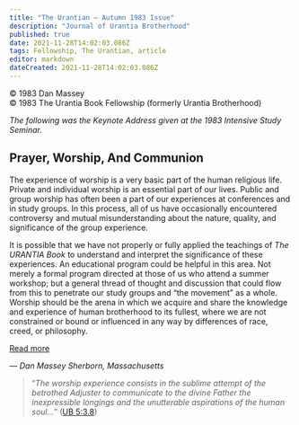 ```yaml
---
title: "The Urantian — Autumn 1983 Issue"
description: "Journal of Urantia Brotherhood"
published: true
date: 2021-11-28T14:02:03.086Z
tags: Fellowship, The Urantian, article
editor: markdown
dateCreated: 2021-11-28T14:02:03.086Z
---
```


<p class="v-card v-sheet theme--light grey lighten-3 px-2">© 1983 Dan Massey<br>© 1983 The Urantia Book Fellowship (formerly Urantia Brotherhood)</p>

_The following was the Keynote Address given at the 1983 Intensive Study Seminar._

## Prayer, Worship, And Communion

The experience of worship is a very basic part of the human religious life. Private and individual worship is an essential part of our lives. Public and group worship has often been a part of our experiences at conferences and in study groups. In this process, all of us have occasionally encountered controversy and mutual misunderstanding about the nature, quality, and significance of the group experience.

It is possible that we have not properly or fully applied the teachings of _The URANTIA Book_ to understand and interpret the significance of these experiences. An educational program could be helpful in this area. Not merely a formal program directed at those of us who attend a summer workshop; but a general thread of thought and discussion that could flow from this to penetrate our study groups and “the movement” as a whole. Worship should be the arena in which we acquire and share the knowledge and experience of human brotherhood to its fullest, where we are not constrained or bound or influenced in any way by differences of race, creed, or philosophy.

[Read more](/en/article/Dan_Massey/Prayer_worship_and_communion)

— _Dan Massey_
_Sherborn, Massachusetts_

> “_The worship experience consists in the sublime attempt of the betrothed Adjuster to communicate to the divine Father the inexpressible longings and the unutterable aspirations of the human soul..._” ([UB 5:3.8](/en/The_Urantia_Book/5#p3_8))

